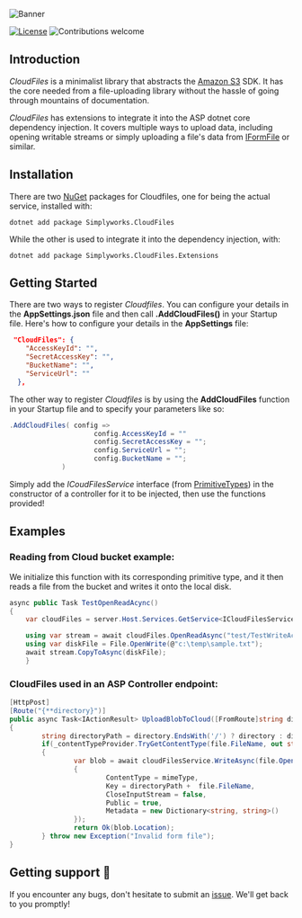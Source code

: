 ![Banner](https://i.imgur.com/k6cpqfM.png)



[![License](https://img.shields.io/badge/license-MIT-blue.svg)](https://opensource.org/licenses/MIT)  ![Contributions welcome](https://img.shields.io/badge/contributions-welcome-orange.svg)
## Introduction 
*CloudFiles* is a minimalist library that abstracts the [Amazon S3](https://aws.amazon.com/s3/) SDK. It has the core needed from a file-uploading library without the hassle of going through mountains of documentation.

*CloudFiles* has extensions to integrate it into the ASP dotnet core dependency injection. It covers multiple ways to upload data, including opening writable streams or simply uploading a file's data from [IFormFile](https://docs.microsoft.com/en-us/dotnet/api/microsoft.aspnetcore.http.iformfile?view=aspnetcore-3.1) or similar.

## Installation
There are two  [NuGet](https://www.nuget.org/packages/SimplyWorks.CloudFiles/) packages for Cloudfiles, one for being the actual service, installed with:

`dotnet add package Simplyworks.CloudFiles`

While the other is used to integrate it into the dependency injection, with:

`dotnet add package Simplyworks.CloudFiles.Extensions`

## Getting Started 
There are two ways to register *Cloudfiles*. 
You can configure your details in the **AppSettings.json** file and then call **.AddCloudFiles()** in your Startup file. 
Here's how to configure your details in the **AppSettings** file:

```json
 "CloudFiles": {
    "AccessKeyId": "",
    "SecretAccessKey": "",
    "BucketName": "",
    "ServiceUrl": ""
  }, 
  ```
  
  The other way to register *Cloudfiles* is by using the **AddCloudFiles** function in your Startup file and to specify your parameters like so:
   ```csharp
   .AddCloudFiles( config =>
                        config.AccessKeyId = ""
                        config.SecretAccessKey = "";
                        config.ServiceUrl = "";
                        config.BucketName = "";
                ) 
```

Simply add the *ICoudFilesService* interface (from [PrimitiveTypes](https://github.com/simplify9/primitivetypes)) in the constructor of a controller for it to be injected, then use the functions provided!

## Examples

### Reading from Cloud bucket example:

We initialize this function with its corresponding primitive type, and it then reads a file from the bucket and writes it onto the local disk. 

``` C#
async public Task TestOpenReadAcync()
{
    var cloudFiles = server.Host.Services.GetService<ICloudFilesService>();

    using var stream = await cloudFiles.OpenReadAsync("test/TestWriteAcync.txt");
    using var diskFile = File.OpenWrite(@"c:\temp\sample.txt");
    await stream.CopyToAsync(diskFile);
    }
```
### CloudFiles used in an ASP Controller endpoint:

```C#
[HttpPost]
[Route("{**directory}")]
public async Task<IActionResult> UploadBlobToCloud([FromRoute]string directory, [FromForm]IFormFile file)
{
        string directoryPath = directory.EndsWith('/') ? directory : directory + '/';
        if(_contentTypeProvider.TryGetContentType(file.FileName, out string mimeType))
        {
                var blob = await cloudFilesService.WriteAsync(file.OpenReadStream(), new PrimitiveTypes.WriteFileSettings
                {
                        ContentType = mimeType,
                        Key = directoryPath +  file.FileName,
                        CloseInputStream = false,
                        Public = true,
                        Metadata = new Dictionary<string, string>()
                });
                return Ok(blob.Location);
        } throw new Exception("Invalid form file");
}
```

## Getting support 👷
If you encounter any bugs, don't hesitate to submit an [issue](https://github.com/simplify9/CloudFiles/issues). We'll get back to you promptly! 







